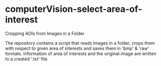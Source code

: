 # computerVision-select-area-of-interest
Cropping AOIs from Images in a Folder

The repository contains a script that reads images in a folder, crops them with respect to given area of interests and saves them in 'bmp' & 'raw' formats. Information of area of interests and the original image are written to a created '.txt' file.
